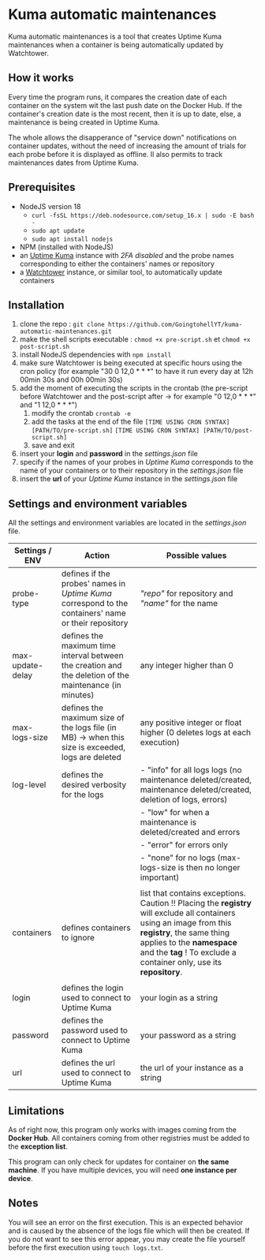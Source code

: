 # Kuma automatic maintenances

Kuma automatic maintenances is a tool that creates Uptime Kuma maintenances when a container is being automatically updated by Watchtower.

## How it works

Every time the program runs, it compares the creation date of each container on the system wit the last push date on the Docker Hub. If the container's creation date is the most recent, then it is up to date, else, a maintenance is being created in Uptime Kuma.

The whole allows the disapperance of "service down" notifications on container updates, without the need of increasing the amount of trials for each probe before it is displayed as offline. Il also permits to track maintenances dates from Uptime Kuma.

## Prerequisites

- NodeJS version 18
    - `curl -fsSL https://deb.nodesource.com/setup_16.x | sudo -E bash -`
    - `sudo apt update`
    - `sudo apt install nodejs`
- NPM (installed with NodeJS)
- an [Uptime Kuma](https://github.com/louislam/uptime-kuma) instance with _2FA disabled_ and the probe names corresponding to either the containers' names or repository
- a [Watchtower](https://github.com/containrrr/watchtower/) instance, or similar tool, to automatically update containers

## Installation

1. clone the repo : `git clone https://github.com/GoingtohellYT/kuma-automatic-maintenances.git`
2. make the shell scripts executable : `chmod +x pre-script.sh` et `chmod +x post-script.sh`
3. install NodeJS dependencies with `npm install`
4. make sure Watchtower is being executed at specific hours using the cron policy (for example "30 0 12,0 * * *" to have it run every day at 12h 00min 30s and 00h 00min 30s)
5. add the moment of executing the scripts in the crontab (the pre-script before Watchtower and the post-script after -> for example "0 12,0 * * *" and "1 12,0 * * *")
    1. modify the crontab
       `crontab -e`
    2. add the tasks at the end of the file
       `[TIME USING CRON SYNTAX] [PATH/TO/pre-script.sh]`
       `[TIME USING CRON SYNTAX] [PATH/TO/post-script.sh]`
    3. save and exit
6. insert your **login** and **password** in the _settings.json_ file
7. specify if the names of your probes in _Uptime Kuma_ corresponds to the name of your containers or to their repository in the _settings.json_ file
8. insert the **url** of your _Uptime Kuma_ instance in the _settings.json_ file

## Settings and environment variables

All the settings and environment variables are located in the _settings.json_ file.

| Settings / ENV | Action | Possible values |
|----------|----------|----------|
| probe-type | defines if the probes' names in _Uptime Kuma_ correspond to the containers' name or their repository | _"repo"_ for repository and _"name"_ for the name |
| max-update-delay | defines the maximum time interval between the creation and the deletion of the maintenance (in minutes) | any integer higher than 0 |
| max-logs-size | defines the maximum size of the logs file (in MB) -> when this size is exceeded, logs are deleted | any positive integer or float higher (0 deletes logs at each execution) |
| log-level | defines the desired verbosity for the logs | - "info" for all logs logs (no maintenance deleted/created, maintenance deleted/created, deletion of logs, errors) |
|           |                         | - "low" for when a maintenance is deleted/created and errors |
|           |                         | - "error" for errors only |
|           |                         | - "none" for no logs (max-logs-size is then no longer important) |
|            |                                           |
| containers | defines containers to ignore | list that contains exceptions. Caution !! Placing the **registry** will exclude all containers using an image from this **registry**, the same thing applies to the **namespace** and the **tag** ! To exclude a container only, use its **repository**. |
|            |                                           |
| login | defines the login used to connect to Uptime Kuma | your login as a string |
| password | defines the password used to connect to Uptime Kuma | your password as a string |
| url | defines the url used to connect to Uptime Kuma | the url of your instance as a string |

## Limitations

As of right now, this program only works with images coming from the **Docker Hub**. All containers coming from other registries must be added to the **exception list**.

This program can only check for updates for container on **the same machine**. If you have multiple devices, you will need **one instance per device**.

## Notes

You will see an error on the first execution. This is an expected behavior and is caused by the absence of the logs file which will then be created. If you do not want to see this error appear, you may create the file yourself before the first execution using `touch logs.txt`.
